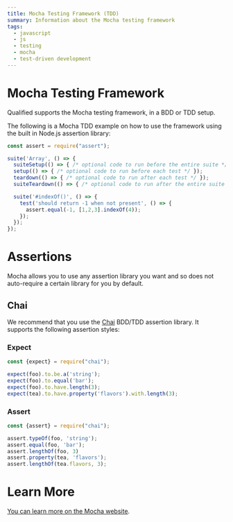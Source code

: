 ```yaml
---
title: Mocha Testing Framework (TDD)
summary: Information about the Mocha testing framework
tags:
  - javascript
  - js
  - testing
  - mocha
  - test-driven development
---
```


# Mocha Testing Framework

Qualified supports the Mocha testing framework, in a BDD or TDD setup.

The following is a Mocha TDD example on how to use the framework using the built in Node.js assertion library:

```javascript
const assert = require("assert");

suite('Array', () => {
  suiteSetup(() => { /* optional code to run before the entire suite */ });
  setup(() => { /* optional code to run before each test */ });
  teardown(() => { /* optional code to run after each test */ });
  suiteTeardown(() => { /* optional code to run after the entire suite */ });

  suite('#indexOf()', () => {
    test('should return -1 when not present', () => {
      assert.equal(-1, [1,2,3].indexOf(4));
    });
  });
});
```

# Assertions

Mocha allows you to use any assertion library you want and so does not auto-require a certain library for you by default.

## Chai

We recommend that you use the [Chai](https://chai.js.com) BDD/TDD assertion library. It supports the following assertion styles:

### Expect

```javascript
const {expect} = require("chai");

expect(foo).to.be.a('string');
expect(foo).to.equal('bar');
expect(foo).to.have.length(3);
expect(tea).to.have.property('flavors').with.length(3);
```

### Assert

```javascript
const {assert} = require("chai");

assert.typeOf(foo, 'string');
assert.equal(foo, 'bar');
assert.lengthOf(foo, 3)
assert.property(tea, 'flavors');
assert.lengthOf(tea.flavors, 3);
```

# Learn More

[You can learn more on the Mocha website](https://mochajs.org/).

